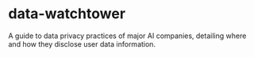 # data-watchtower
A guide to data privacy practices of major AI companies, detailing where and how they disclose user data information.
